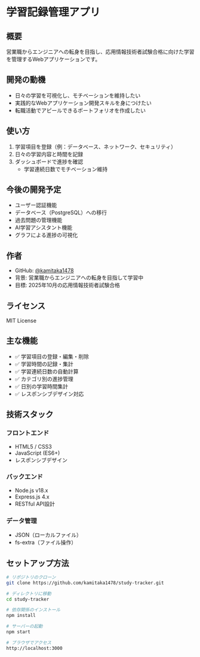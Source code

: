 # 学習記録管理アプリ

## 概要
営業職からエンジニアへの転身を目指し、応用情報技術者試験合格に向けた学習を管理するWebアプリケーションです。

## 開発の動機
- 日々の学習を可視化し、モチベーションを維持したい
- 実践的なWebアプリケーション開発スキルを身につけたい
- 転職活動でアピールできるポートフォリオを作成したい

## 使い方
1. 学習項目を登録（例：データベース、ネットワーク、セキュリティ）
2. 日々の学習内容と時間を記録
3. ダッシュボードで進捗を確認
   - 学習連続日数でモチベーション維持

## 今後の開発予定
- ユーザー認証機能
- データベース（PostgreSQL）への移行
- 過去問題の管理機能
- AI学習アシスタント機能
- グラフによる進捗の可視化

## 作者
- GitHub: [@kamitaka1478](https://github.com/kamitaka1478)
- 背景: 営業職からエンジニアへの転身を目指して学習中
- 目標: 2025年10月の応用情報技術者試験合格

## ライセンス
MIT License


## 主な機能
- ✅ 学習項目の登録・編集・削除
- ✅ 学習時間の記録・集計
- ✅ 学習連続日数の自動計算
- ✅ カテゴリ別の進捗管理
- ✅ 日別の学習時間集計
- ✅ レスポンシブデザイン対応

## 技術スタック
### フロントエンド
- HTML5 / CSS3
- JavaScript (ES6+)
- レスポンシブデザイン

### バックエンド
- Node.js v18.x
- Express.js 4.x
- RESTful API設計

### データ管理
- JSON（ローカルファイル）
- fs-extra（ファイル操作）

## セットアップ方法
```bash
# リポジトリのクローン
git clone https://github.com/kamitaka1478/study-tracker.git

# ディレクトリに移動
cd study-tracker

# 依存関係のインストール
npm install

# サーバーの起動
npm start

# ブラウザでアクセス
http://localhost:3000
